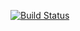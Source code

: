 [![Build Status](http://drone.framgia.com.vn/api/badges/nguyenthanhtung88/laravel53-cd-demo/status.svg)](http://drone.framgia.com.vn/nguyenthanhtung88/laravel53-cd-demo)
